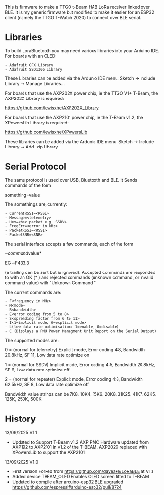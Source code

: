 This is firmware to make a TTGO t-Beam HAB LoRa receiver linked over BLE.  It is my generic firmware but modified to make it easier for an ESP32 client (namely the TTGO T-Watch 2020) to connect over BLE serial.


Libraries
=========

To build LoraBluetooth you may need various libraries into your Arduino IDE.  For boards with an OLED:

	- Adafruit GFX Library
	- Adafruit SSD1306 Library

These Libraries can be added via the Ardunio IDE menu: Sketch -> Include Library -> Manage Libraries…

For boards that use the AXP202X power chip, ie the TTGO V1+ T-Beam, the AXP202X Library is required:

https://github.com/lewisxhe/AXP202X_Library

For boards that use the AXP2101 power chip, ie the T-Beam v1.2, the XPowersLib Library is required:

https://github.com/lewisxhe/XPowersLib

These libraries can be added via the Ardunio IDE menu: Sketch -> Include Library -> Add .zip Library…


Serial Protocol
===============

The same protocol is used over USB, Bluetooth and BLE.  It Sends commands of the form

something=value<CR><LF>

The somethings are, currently:

	- CurrentRSSI=<RSSI>
	- Message=<telemetry>
	- Hex=<hex packet e.g. SSDV>
	- FreqErr=<error in kHz>
	- PacketRSSI=<RSSI>
	- PacketSNR=<SNR>

The serial interface accepts a few commands, each of the form

~*command*value*<CR>

EG ~F433.3

(a trailing <LF> can be sent but is ignored).  Accepted commands are responded to with an OK (* <CR> <LF>) and rejected commands (unknown command, or invalid command value) with "Unknown Command <CR> <LF>"

The current commands are:

	- F<frequency in MHz>
	- M<mode>
	- B<bandwidth>
	- E<error coding from 5 to 8>
	- S<spreading factor from 6 to 11>
	- I<1=implicit mode, 0=explicit mode>
	- L(low data rate optimisation: 1=enable, 0=disable)
	- C (Displays a PMU Power Managment Unit Report on the Serial Output)

The supported modes are:

0 = (normal for telemetry)  Explicit mode, Error coding 4:8, Bandwidth 20.8kHz, SF 11, Low data rate optimize on

1 = (normal for SSDV)       Implicit mode, Error coding 4:5, Bandwidth 20.8kHz,  SF 6, Low data rate optimize off

2 = (normal for repeater)   Explicit mode, Error coding 4:8, Bandwidth 62.5kHz,  SF 8, Low data rate optimize off	

Bandwidth value strings can be 7K8, 10K4, 15K6, 20K8, 31K25, 41K7, 62K5, 125K, 250K, 500K

History
=======

13/09/2025	V1.1
- Updated to Support T-Beam v1.2
	AXP PMC Hardware updated from AXP192 to AXP2101 in v1.2 of the T-BEAM.
	AXP202X replaced with XPowersLib to support the AXP2101
					
13/09/2025	V1.0
- First version Forked from https://github.com/daveake/LoRaBLE at V1.1
- Added device TBEAM_OLED
	Enables OLED screen fitted to T-BEAM
- Updated to compile after arduino-esp32 BLE upgraded
	https://github.com/espressif/arduino-esp32/pull/8724
